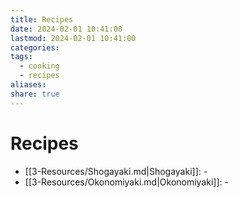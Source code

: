 ```yaml
---
title: Recipes
date: 2024-02-01 10:41:00
lastmod: 2024-02-01 10:41:00
categories: 
tags:
  - cooking
  - recipes
aliases: 
share: true
---
```



# Recipes

- [[3-Resources/Shogayaki.md|Shogayaki]]: \-
- [[3-Resources/Okonomiyaki.md|Okonomiyaki]]: \-
